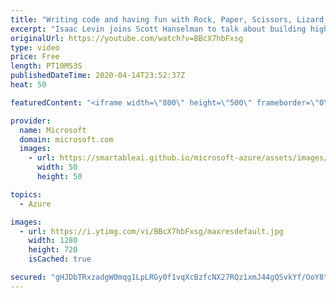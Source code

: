 ```yaml
---
title: "Writing code and having fun with Rock, Paper, Scissors, Lizard, Spock | Azure Friday"
excerpt: "Isaac Levin joins Scott Hanselman to talk about building highly scalable applications and having fun with the Rock, Paper, Scissors, Lizard, Spock sample application. Rock, Paper, Scissors, Lizard, Spock is a multi-language application built with Visual Studio and Visual Studio Code, deployed with GitHub"
originalUrl: https://youtube.com/watch?v=BBcX7hbFxsg
type: video
price: Free
length: PT10M53S
publishedDateTime: 2020-04-14T23:52:37Z
heat: 50

featuredContent: "<iframe width=\"800\" height=\"500\" frameborder=\"0\" src=\"https://www.youtube.com/embed/BBcX7hbFxsg\" allow=\"accelerometer; autoplay; encrypted-media; gyroscope; picture-in-picture\" allowfullscreen></iframe>"

provider:
  name: Microsoft
  domain: microsoft.com
  images:
    - url: https://smartableai.github.io/microsoft-azure/assets/images/organizations/microsoft.com-50x50.jpg
      width: 50
      height: 50

topics:
  - Azure

images:
  - url: https://i.ytimg.com/vi/BBcX7hbFxsg/maxresdefault.jpg
    width: 1280
    height: 720
    isCached: true

secured: "gHJDbTRxzadgW0mqg1LpLRGy0f1vqXcBzfcNX27RQz1xmJ44gQSvkYf/OoY8tAHCpdJ6+dsTTlzVe4MaWtGAnrBf3LFpF0lOLG9v5K+aSNxV7CT0Nl4fXzKvCzVUNwPvn7Kg/fULDsWzU69U2QLhfcRN0Rhjie1iQBCoGTs98evS3V0910vAPDpr7GoxAeFJwPN6n5PSXMhAGQfRooCvyh0/ebt4Re8I6xptSPRavACSjnpTufWoc5AzqWl5EorViaAE6O/DlMdfInWXkUEWyPYjwGxCntb1ub8XHX80C+Jm/W1+wXCOuj0stEMtTPjKBKn5kZ2sjBUGbz/DHMAqdFvRvNmwuRVVwfrSQ2FFnLEiCxKpkUXorj6M3wXJh54FkgsV/K60B0D+ln+W1XUOSeroFXiaadiMkDxdsIygU5M=;A7BTStvp7mRpojGWkitUTQ=="
---
```


